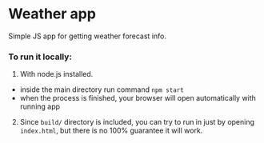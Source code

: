 # Weather app

Simple JS app for getting weather forecast info.

### To run it locally:
1) With node.js installed.
- inside the main directory run command `npm start`
- when the process is finished, your browser will open automatically with running app
2) Since `build/` directory is included, you can try to run in just by opening `index.html`, but there is no 100% guarantee it will work.
